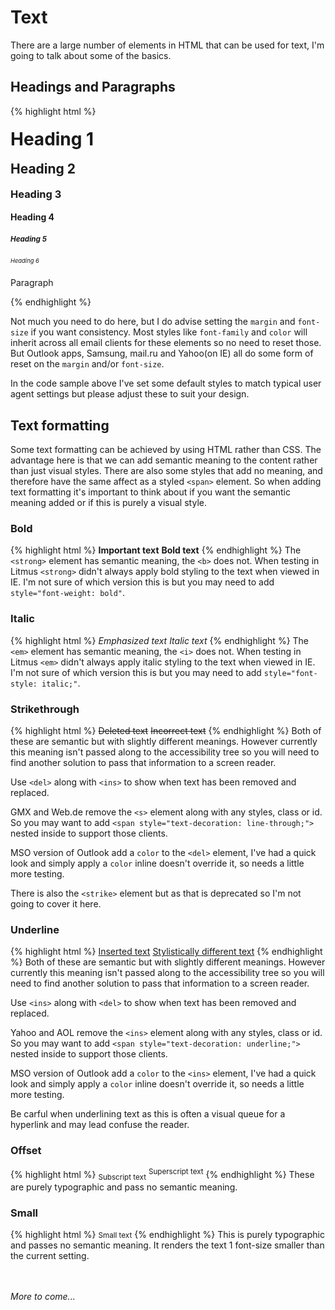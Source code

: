 # Text
There are a large number of elements in HTML that can be used for text, I'm going to talk about some of the basics.

## Headings and Paragraphs
{% highlight html %}
<h1 style="margin: .67em 0; font-size:2em">Heading 1</h1>
<h2 style="margin: .83em 0; font-size:1.5em">Heading 2</h2>
<h3 style="margin: 1em 0; font-size:1.17em">Heading 3</h3>
<h4 style="margin: 1.33em 0; font-size:1em">Heading 4</h4>
<h5 style="margin: 1.67em 0; font-size:.83em">Heading 5</h5>
<h6 style="margin: 2.33em 0; font-size:.67em">Heading 6</h6>
<p style="margin: 1em 0;">Paragraph</p>
{% endhighlight %}

Not much you need to do here, but I do advise setting the `margin` and `font-size` if you want consistency.  Most styles like `font-family` and `color` will inherit across all email clients for these elements so no need to reset those.  But Outlook apps, Samsung, mail.ru and Yahoo(on IE) all do some form of reset on the `margin` and/or `font-size`.

In the code sample above I've set some default styles to match typical user agent settings but please adjust these to suit your design.


## Text formatting
Some text formatting can be achieved by using HTML rather than CSS.  The advantage here is that we can add semantic meaning to the content rather than just visual styles.  There are also some styles that add no meaning, and therefore have the same affect as a styled `<span>` element.  So when adding text formatting it's important to think about if you want the semantic meaning added or if this is purely a visual style.

### Bold
{% highlight html %}
<strong>Important text</strong> <b>Bold text</b>
{% endhighlight %}
The `<strong>` element has semantic meaning, the `<b>` does not.  When testing in Litmus `<strong>` didn't always apply bold styling to the text when viewed in IE.  I'm not sure of which version this is but you may need to add `style="font-weight: bold"`.

### Italic
{% highlight html %}
<em>Emphasized text</em> <i>Italic text</i>
{% endhighlight %}
The `<em>` element has semantic meaning, the `<i>` does not.  When testing in Litmus `<em>` didn't always apply italic styling to the text when viewed in IE.  I'm not sure of which version this is but you may need to add `style="font-style: italic;"`.

### Strikethrough
{% highlight html %}
<del>Deleted text</del> <s>Incorrect text</s>
{% endhighlight %}
Both of these are semantic but with slightly different meanings.  However currently this meaning isn't passed along to the accessibility tree so you will need to find another solution to pass that information to a screen reader.  

Use `<del>` along with `<ins>` to show when text has been removed and replaced.

GMX and Web.de remove the `<s>` element along with any styles, class or id. So you may want to add `<span style="text-decoration: line-through;">` nested inside to support those clients.

MSO version of Outlook add a `color` to the `<del>` element, I've had a quick look and simply apply a `color` inline doesn't override it, so needs a little more testing.

There is also the `<strike>` element but as that is deprecated so I'm not going to cover it here.

### Underline
{% highlight html %}
<ins>Inserted text</ins> <u>Stylistically different text</u>
{% endhighlight %}
Both of these are semantic but with slightly different meanings.  However currently this meaning isn't passed along to the accessibility tree so you will need to find another solution to pass that information to a screen reader.  

Use `<ins>` along with `<del>` to show when text has been removed and replaced.

Yahoo and AOL remove the `<ins>` element along with any styles, class or id. So you may want to add `<span style="text-decoration: underline;">` nested inside to support those clients.

MSO version of Outlook add a `color` to the `<ins>` element, I've had a quick look and simply apply a `color` inline doesn't override it, so needs a little more testing.

Be carful when underlining text as this is often a visual queue for a hyperlink and may lead confuse the reader.

### Offset
{% highlight html %}
<sub>Subscript text</sub> <sup>Superscript text</sup>
{% endhighlight %}
These are purely typographic and pass no semantic meaning.

### Small
{% highlight html %}
<small>Small text</small>
{% endhighlight %}
This is purely typographic and passes no semantic meaning. It renders the text 1 font-size smaller than the current setting.

<br><br>
_More to come..._


<div style="display:none">
<template>
```
https://browserdefaultstyles.com/


<br> break<br>
<a>link</a><br>

<dfn>dfn- definition</dfn>
<abbr>abbr - abbreviation</abbr>

<q cite="cite">quote</q>
<blockquote>blockquote</blockquote>
<cite>cite</cite> <br>

<mark>mark</mark>

<code>code</code>
<pre>pre      space</pre>
<samp>samp - sample</samp> <br>
<kbd>kbd - keyboard input</kbd> <br>
<var>var - variable</var> <br>

```
</template>
</div>
